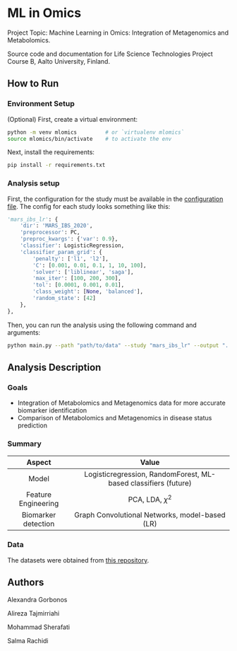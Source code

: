 # ML in Omics
Project Topic: Machine Learning in Omics: Integration of Metagenomics and Metabolomics.

Source code and documentation for Life Science Technologies Project Course B, Aalto University, Finland.

## How to Run
### Environment Setup
(Optional) First, create a virtual environment:
```bash
python -m venv mlomics         # or `virtualenv mlomics`
source mlomics/bin/activate    # to activate the env
```

Next, install the requirements:
```bash
pip install -r requirements.txt
```

### Analysis setup
First, the configuration for the study must be available in the [configuration file](./utils/consts.py). The config for each study looks something like this:

```python
'mars_ibs_lr': {
    'dir': 'MARS_IBS_2020',
    'preprocessor': PC,
    'preproc_kwargs': {'var': 0.9},
    'classifier': LogisticRegression,
    'classifier_param_grid': {
        'penalty': ['l1', 'l2'],
        'C': [0.001, 0.01, 0.1, 1, 10, 100],
        'solver': ['liblinear', 'saga'],
        'max_iter': [100, 200, 300],
        'tol': [0.0001, 0.001, 0.01],
        'class_weight': [None, 'balanced'],
        'random_state': [42]
    },
},
```

Then, you can run the analysis using the following command and arguments:

```bash
python main.py --path "path/to/data" --study "mars_ibs_lr" --output "../output" --debug True
```

## Analysis Description
### Goals
- Integration of Metabolomics and Metagenomics data for more accurate biomarker identification
- Comparison of Metabolomics and Metagenomics in disease status prediction

### Summary
| Aspect | Value|
|:-----------------:|:------------------:|
|       Model       |Logisticregression, RandomForest, ML-based classifiers (future)|
|Feature Engineering| PCA, LDA, $\chi^2$ |
|Biomarker detection| Graph Convolutional Networks, model-based (LR)|

### Data
The datasets were obtained from [this repository](https://github.com/borenstein-lab/microbiome-metabolome-curated-data/tree/main).

## Authors
Alexandra Gorbonos

Alireza Tajmirriahi

Mohammad Sherafati

Salma Rachidi
